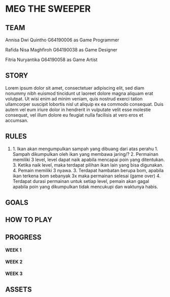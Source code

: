 # MEG THE SWEEPER
## TEAM
<p> Annisa Dwi Quintho    G64190006 as Game Programmer </p> 
<p> Rafida Nisa Maghfiroh G64190038 as Game Designer </p>
<p> Fitria Nuryantika     G64190058 as Game Artist</p>

## STORY
Lorem ipsum dolor sit amet, consectetuer adipiscing elit, sed diam nonummy nibh euismod tincidunt ut laoreet dolore magna aliquam erat volutpat. Ut wisi enim ad minim veniam, quis nostrud exerci tation ullamcorper suscipit lobortis nisl ut aliquip ex ea commodo consequat. Duis autem vel eum iriure dolor in hendrerit in vulputate velit esse molestie consequat, vel illum dolore eu feugiat nulla facilisis at vero eros et accumsan.

## RULES
<ol>
  <li> 1. Ikan akan mengumpulkan sampah yang dibuang dari atas perahu
1. Sampah dikumpulkan oleh ikan yang membawa jaring/? 
2. Permainan memiliki 3 level, level dapat naik apabila mencapai poin yang ditentukan. 
3. Ketika naik level, maka terdapat pilihan ikan lain yang bisa digunakan. 
4. Pemain memiliki 3 nyawa. 
3. Terdapat hambatan berupa bom, apabila ikan terkena bom sebanyak 3x maka permainan selesai (game over)
4. Terdapat durasi permainan untuk setiap level, pemain akan gagal apabila poin yang dikumpulkan tidak mencukupi dan waktunya habis. </li>
  </ol>
  
## GOALS

## HOW TO PLAY

## PROGRESS

<h4> WEEK 1 </h4>

<h4> WEEK 2 </h4>

<h4> WEEK 3 </h4>

## ASSETS


